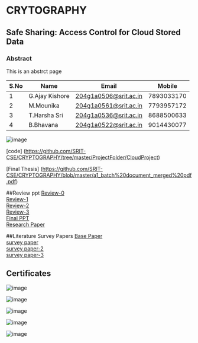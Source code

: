 # CRYTOGRAPHY
## Safe Sharing: Access Control for Cloud Stored Data
<h3> Abstract </h3>
<p>This is an abstrct page</p>


 S.No| Name     | Email          |Mobile
 --| -------- | -------------- |------
 1 |    G.Ajay Kishore |  204g1a0506@srit.ac.in | 7893033170       
 2 |    M.Mounika      |  204g1a0561@srit.ac.in | 7793957172    
 3 |   T.Harsha Sri    | 204g1a0536@srit.ac.in  | 8688500633 
 4 |    B.Bhavana      |  204g1a0522@srit.ac.in | 9014430077



![image](https://github.com/SRIT-CSE/CRYPTOGRAPHY/assets/94584310/88c387c4-5192-4408-bef7-f72a7bc92ac1)

[code] (https://github.com/SRIT-CSE/CRYPTOGRAPHY/tree/master/ProjectFolder/CloudProject)

[Final Thesis] (https://github.com/SRIT-CSE/CRYPTOGRAPHY/blob/master/a1_batch%20document_merged%20pdf.pdf)

##Review ppt
[Review-0](https://github.com/SRIT-CSE/CRYPTOGRAPHY/blob/master/Reviews/review-0.pptx)<br/>
[Review-1](https://github.com/SRIT-CSE/CRYPTOGRAPHY/blob/master/BATCH%20A1%20Review%201.pptx) <br/>
[Review-2](https://github.com/SRIT-CSE/CRYPTOGRAPHY/blob/master/BATCH%20A1%20Review%202%20(1).pptx) <br/>
[Review-3](https://github.com/SRIT-CSE/CRYPTOGRAPHY/blob/master/Reviews/Batch-A1%20(1)%5B1%5D%20(2).pptx)<br/>
[Final PPT](https://github.com/SRIT-CSE/CRYPTOGRAPHY/blob/master/Final%20Review%20%20PPT.pptx) <br/>
[Research Paper](https://github.com/SRIT-CSE/CRYPTOGRAPHY/blob/master/ICIAET-P168.docx) <br/>

##Literature Survey Papers
[Base Paper](https://github.com/SRIT-CSE/CRYPTOGRAPHY/blob/master/Base_paper.pdf)<br/>
[survey paper](https://github.com/SRIT-CSE/CRYPTOGRAPHY/blob/master/SSE-designandchallenges-1-4.pdf)<br/>
[survey paper-2](https://github.com/SRIT-CSE/CRYPTOGRAPHY/blob/master/Public_Key_Encryption_with_Keyword_Search.pdf)<br/>
[survey paper-3](https://github.com/SRIT-CSE/CRYPTOGRAPHY/blob/master/literature%20survey%201.pdf)<br/>

## Certificates
![image](https://github.com/SRIT-CSE/CRYPTOGRAPHY/assets/94584310/d6bb4de2-ecf9-42d3-8ff0-81592dd9cb8c)

![image](https://github.com/SRIT-CSE/CRYPTOGRAPHY/assets/94584310/9b96fac5-6b75-4201-9642-52aab1fa6a4b)

![image](https://github.com/SRIT-CSE/CRYPTOGRAPHY/assets/94584310/d3217718-0070-450d-a075-5e3d6cd39f0a)

![image](https://github.com/SRIT-CSE/CRYPTOGRAPHY/assets/94584310/ddb2a902-dbdf-42aa-b30d-88fd31b240f6)

![image](https://github.com/SRIT-CSE/CRYPTOGRAPHY/assets/94584310/79785b88-ea7f-4603-9a17-89ecf1b4bb5e)


